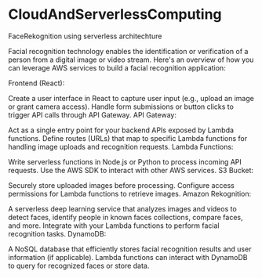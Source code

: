 # CloudAndServerlessComputing
FaceRekognition using serverless architechture


Facial recognition technology enables the identification or verification of a person from a digital image or video stream. Here's an overview of how you can leverage AWS services to build a facial recognition application:

Frontend (React):

Create a user interface in React to capture user input (e.g., upload an image or grant camera access).
Handle form submissions or button clicks to trigger API calls through API Gateway.
API Gateway:

Act as a single entry point for your backend APIs exposed by Lambda functions.
Define routes (URLs) that map to specific Lambda functions for handling image uploads and recognition requests.
Lambda Functions:

Write serverless functions in Node.js or Python to process incoming API requests.
Use the AWS SDK to interact with other AWS services.
S3 Bucket:

Securely store uploaded images before processing.
Configure access permissions for Lambda functions to retrieve images.
Amazon Rekognition:

A serverless deep learning service that analyzes images and videos to detect faces, identify people in known faces collections, compare faces, and more.
Integrate with your Lambda functions to perform facial recognition tasks.
DynamoDB:

A NoSQL database that efficiently stores facial recognition results and user information (if applicable).
Lambda functions can interact with DynamoDB to query for recognized faces or store data.
